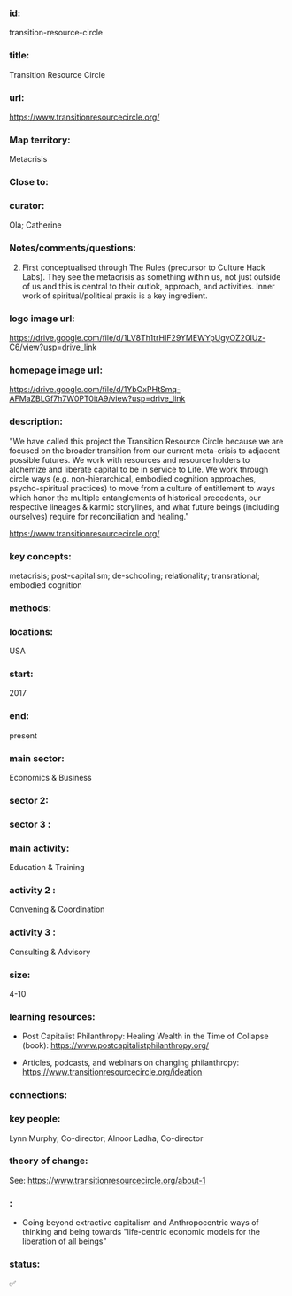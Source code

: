### id: 
  transition-resource-circle
### title: 
  Transition Resource Circle
### url: 
  https://www.transitionresourcecircle.org/
### Map territory: 
  Metacrisis
### Close to: 
  
### curator: 
  Ola; Catherine
### Notes/comments/questions: 
  2. First conceptualised through The Rules (precursor to Culture Hack Labs). They see the metacrisis as something within us, not just outside of us and this is central to their outlok, approach, and activities. Inner work of spiritual/political praxis is a key ingredient.
### logo image url: 
  https://drive.google.com/file/d/1LV8Th1trHIF29YMEWYpUgyOZ20IUz-C6/view?usp=drive_link
### homepage image url: 
  https://drive.google.com/file/d/1YbOxPHtSmq-AFMaZBLGf7h7W0PT0itA9/view?usp=drive_link
### description: 
  "We have called this project the Transition Resource Circle because we are focused on the broader transition from our current meta-crisis to adjacent possible futures. We work with resources and resource holders to alchemize and liberate capital to be in service to Life. We work through circle ways (e.g. non-hierarchical, embodied cognition approaches, psycho-spiritual practices) to move from a culture of entitlement to ways which honor the multiple entanglements of historical precedents, our respective lineages & karmic storylines, and what future beings (including ourselves) require for reconciliation and healing."

https://www.transitionresourcecircle.org/ 
### key concepts: 
  metacrisis; post-capitalism; de-schooling; relationality; transrational; embodied cognition
### methods: 
  
### locations: 
  USA
### start: 
  2017
### end: 
  present
### main sector: 
  Economics & Business
### sector 2: 
  
### sector 3 : 
  
### main activity: 
  Education & Training
### activity 2 : 
  Convening & Coordination
### activity 3 : 
  Consulting & Advisory
### size: 
  4-10
### learning resources: 
  - Post Capitalist Philanthropy: Healing Wealth in the Time of Collapse (book): https://www.postcapitalistphilanthropy.org/ 

- Articles, podcasts, and webinars on changing philanthropy: https://www.transitionresourcecircle.org/ideation
### connections: 
  
### key people: 
  Lynn Murphy, Co-director; Alnoor Ladha, Co-director
### theory of change: 
  See: https://www.transitionresourcecircle.org/about-1 
### : 
  - Going beyond extractive capitalism and Anthropocentric ways of thinking and being towards "life-centric economic models for the liberation of all beings"
### status: 
  ✅
